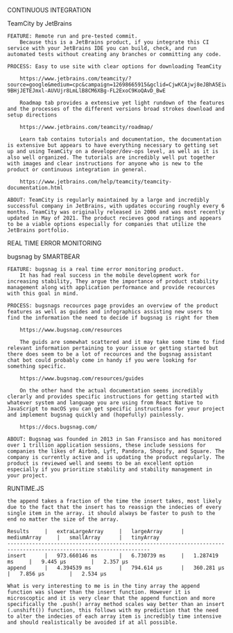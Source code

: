 CONTINUOUS INTEGRATION

TeamCity by JetBrains

    FEATURE: Remote run and pre-tested commit.
        Because this is a JetBrains product, if you integrate this CI service with your JetBrains IDE you can build, check, and run automated tests without creating any branches or committing any code.

    PROCESS: Easy to use site with clear options for downloading TeamCity 

        https://www.jetbrains.com/teamcity/?source=google&medium=cpc&campaign=12698665915&gclid=CjwKCAjwj8eJBhA5EiwAg3z0m4Sm4A1rsNsZ8ZA-9BHjJETEJmxl-AUVUjr8LmLlB8CM6XBg-FL2ExoC9KoQAvD_BwE

        Roadmap tab provides a extensive yet light rundown of the features and the processes of the different versions broad strokes download and setup directions

        https://www.jetbrains.com/teamcity/roadmap/

        Learn tab contains tutorials and documentation, the documentation is extensive but appears to have everything necessary to getting set up and using TeamCity on a developer/dev-ops level, as well as it is also well organized. The tutorials are incredibly well put together with images and clear instructions for anyone who is new to the product or continuous integration in general.

        https://www.jetbrains.com/help/teamcity/teamcity-documentation.html

    ABOUT: TeamCity is regularly maintained by a large and incredibly successful company in JetBrains, with updates occuring roughly every 6 months. TeamCity was originally released in 2006 and was most recently updated in May of 2021. The product recieves good ratings and appears to be a viable options especially for companies that utilize the JetBrains portfolio.


REAL TIME ERROR MONITORING

bugsnag by SMARTBEAR

    FEATURE: bugsnag is a real time error monitoring product. 
        It has had real success in the mobile development work for increasing stability, They argue the importance of product stability management along with application performance and provide recources with this goal in mind.

    PROCESS: bugsnags recources page provides an overview of the product features as well as guides and infographics assisting new users to find the information the need to decide if bugsnag is right for them

        https://www.bugsnag.com/resources

        The guids are somewhat scattered and it may take some time to find relevant information pertaining to your issue or getting started but there does seem to be a lot of recources and the bugsnag assistant chat bot could probably come in handy if you were looking for something specific.

        https://www.bugsnag.com/resources/guides

        On the other hand the actual documentation seems incredibly clerarly and provides specific instructions for getting started with whatever system and language you are using from React Native to JavaScript to macOS you can get specific instructions for your project and implement bugsnag quickly and (hopefully) painlessly.

        https://docs.bugsnag.com/

    ABOUT: Bugsnag was founded in 2013 in San Fransisco and has monitored over 1 trillion application sessions, these include sessions for companies the likes of Airbnb, Lyft, Pandora, Shopify, and Square. The company is currently active and is updating the product regularly. The product is reviewed well and seems to be an excellent option especially if you prioritize stability and stability management in your project.

RUNTIME.JS

    the append takes a fraction of the time the insert takes, most likely due to the fact that the insert has to reassign the indecies of every single item in the array. it should always be faster to push to the end no matter the size of the array.

    Results     |   extraLargeArray     |   largeArray      |   mediumArray     |   smallArray      |   tinyArray       
    --------------------------------------------------------------------------------------------------------------------
    insert      |   973.660146 ms       |   6.730739 ms     |   1.287419 ms     |   9.445 μs        |   2.357 μs
    append      |   4.394539 ms         |   794.614 μs      |   360.281 μs      |   7.856 μs        |   2.534 μs

    What is very interesting to me is in the tiny array the append function was slower than the insert function. However it is microscoptic and it is very clear that the append function and more specifically the .push() array method scales way better than an insert (.unshift()) function, this follows with my prediction that the need to alter the indecies of each array item is incredibly time intensive and should realistically be avoided if at all possible.

